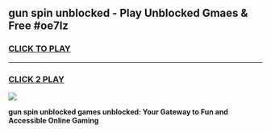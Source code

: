 
## gun spin unblocked - Play Unblocked Gmaes & Free #oe7lz
<h3>
<a href="https://news.freeplayer.one?title=gun_spin_unblocked&ref=24F">CLICK TO PLAY</a></h3>
<hr>

<h3>
<a href="https://news.freeplayer.one?title=gun_spin_unblocked&ref=24F">CLICK 2 PLAY</a>
  
</h3>

<a href="https://news.freeplayer.one?title=gun_spin_unblocked&ref=24F/"><img src="https://clearcache.store/games.png"></a>


**gun spin unblocked games unblocked: Your Gateway to Fun and Accessible Online Gaming**
